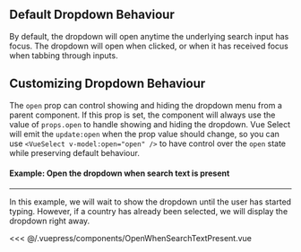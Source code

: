 ## Default Dropdown Behaviour

By default, the dropdown will open anytime the underlying search input has focus. The dropdown will
open when clicked, or when it has received focus when tabbing through inputs.

## Customizing Dropdown Behaviour <Badge text="v4+" />

The `open` prop can control showing and hiding the dropdown menu from a parent component. If this prop is set, the component will always use the value of `props.open` to handle showing and hiding the dropdown. Vue Select will emit the `update:open` when the prop value should change, so you can use `<VueSelect v-model:open="open" />` to have control over the `open` state while preserving default behaviour.

#### Example: Open the dropdown when search text is present
--- 

In this example, we will wait to show the dropdown until the user has started typing. However, if a
country has already been selected, we will display the dropdown right away.

<OpenWhenSearchTextPresent />

<<< @/.vuepress/components/OpenWhenSearchTextPresent.vue

